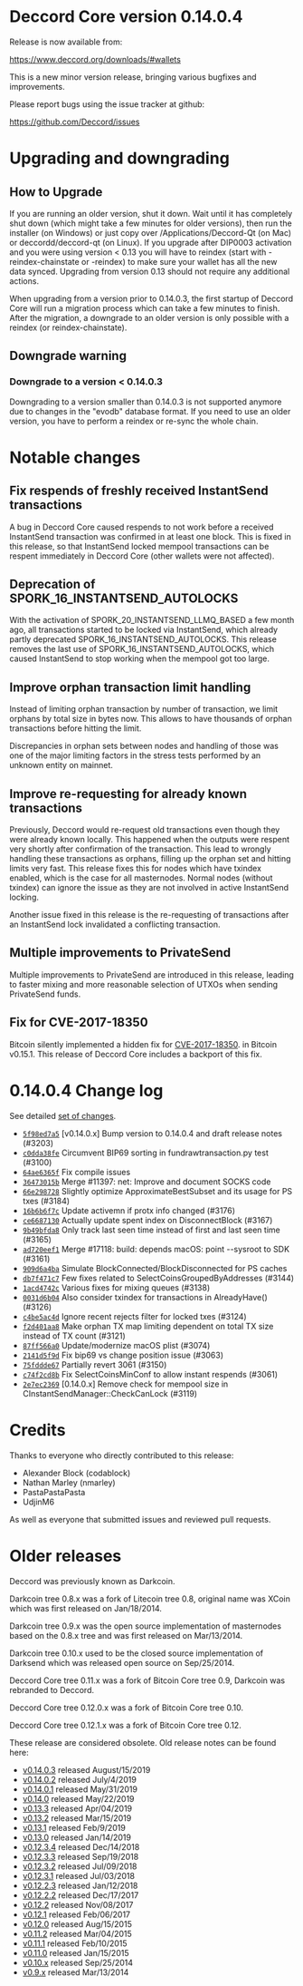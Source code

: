 Deccord Core version 0.14.0.4
==========================

Release is now available from:

  <https://www.deccord.org/downloads/#wallets>

This is a new minor version release, bringing various bugfixes and improvements.

Please report bugs using the issue tracker at github:

  <https://github.com/Deccord/issues>


Upgrading and downgrading
=========================

How to Upgrade
--------------

If you are running an older version, shut it down. Wait until it has completely
shut down (which might take a few minutes for older versions), then run the
installer (on Windows) or just copy over /Applications/Deccord-Qt (on Mac) or
deccordd/deccord-qt (on Linux). If you upgrade after DIP0003 activation and you were
using version < 0.13 you will have to reindex (start with -reindex-chainstate
or -reindex) to make sure your wallet has all the new data synced. Upgrading from
version 0.13 should not require any additional actions.

When upgrading from a version prior to 0.14.0.3, the
first startup of Deccord Core will run a migration process which can take a few minutes
to finish. After the migration, a downgrade to an older version is only possible with
a reindex (or reindex-chainstate).

Downgrade warning
-----------------

### Downgrade to a version < 0.14.0.3

Downgrading to a version smaller than 0.14.0.3 is not supported anymore due to changes
in the "evodb" database format. If you need to use an older version, you have to perform
a reindex or re-sync the whole chain.

Notable changes
===============

Fix respends of freshly received InstantSend transactions
---------------------------------------------------------

A bug in Deccord Core caused respends to not work before a received InstantSend transaction was confirmed in at least
one block. This is fixed in this release, so that InstantSend locked mempool transactions can be
respent immediately in Deccord Core (other wallets were not affected).

Deprecation of SPORK_16_INSTANTSEND_AUTOLOCKS
---------------------------------------------

With the activation of SPORK_20_INSTANTSEND_LLMQ_BASED a few month ago, all transactions started to be locked via
InstantSend, which already partly deprecated SPORK_16_INSTANTSEND_AUTOLOCKS. This release removes the last use
of SPORK_16_INSTANTSEND_AUTOLOCKS, which caused InstantSend to stop working when the mempool got too large.

Improve orphan transaction limit handling
-----------------------------------------

Instead of limiting orphan transaction by number of transaction, we limit orphans by total size in bytes
now. This allows to have thousands of orphan transactions before hitting the limit.

Discrepancies in orphan sets between nodes and handling of those was one of the major limiting factors in
the stress tests performed by an unknown entity on mainnet.

Improve re-requesting for already known transactions
----------------------------------------------------

Previously, Deccord would re-request old transactions even though they were already known locally. This
happened when the outputs were respent very shortly after confirmation of the transaction. This lead to
wrongly handling these transactions as orphans, filling up the orphan set and hitting limits very fast.
This release fixes this for nodes which have txindex enabled, which is the case for all masternodes. Normal
nodes (without txindex) can ignore the issue as they are not involved in active InstantSend locking.

Another issue fixed in this release is the re-requesting of transactions after an InstantSend lock invalidated
a conflicting transaction.

Multiple improvements to PrivateSend
------------------------------------

Multiple improvements to PrivateSend are introduced in this release, leading to faster mixing and more
reasonable selection of UTXOs when sending PrivateSend funds.

Fix for CVE-2017-18350
----------------------

Bitcoin silently implemented a hidden fix for [CVE-2017-18350](https://lists.linuxfoundation.org/pipermail/bitcoin-dev/2019-November/017453.html).
in Bitcoin v0.15.1. This release of Deccord Core includes a backport of this fix.


0.14.0.4 Change log
===================

See detailed [set of changes](https://github.com/Deccord/compare/v0.14.0.3...deccordpay:v0.14.0.4).

- [`5f98ed7a5`](https://github.com/Deccord/commit/5f98ed7a5) [v0.14.0.x] Bump version to 0.14.0.4 and draft release notes (#3203)
- [`c0dda38fe`](https://github.com/Deccord/commit/c0dda38fe) Circumvent BIP69 sorting in fundrawtransaction.py test (#3100)
- [`64ae6365f`](https://github.com/Deccord/commit/64ae6365f) Fix compile issues
- [`36473015b`](https://github.com/Deccord/commit/36473015b) Merge #11397: net: Improve and document SOCKS code
- [`66e298728`](https://github.com/Deccord/commit/66e298728) Slightly optimize ApproximateBestSubset and its usage for PS txes (#3184)
- [`16b6b6f7c`](https://github.com/Deccord/commit/16b6b6f7c) Update activemn if protx info changed (#3176)
- [`ce6687130`](https://github.com/Deccord/commit/ce6687130) Actually update spent index on DisconnectBlock (#3167)
- [`9b49bfda8`](https://github.com/Deccord/commit/9b49bfda8) Only track last seen time instead of first and last seen time (#3165)
- [`ad720eef1`](https://github.com/Deccord/commit/ad720eef1) Merge #17118: build: depends macOS: point --sysroot to SDK (#3161)
- [`909d6a4ba`](https://github.com/Deccord/commit/909d6a4ba) Simulate BlockConnected/BlockDisconnected for PS caches
- [`db7f471c7`](https://github.com/Deccord/commit/db7f471c7) Few fixes related to SelectCoinsGroupedByAddresses (#3144)
- [`1acd4742c`](https://github.com/Deccord/commit/1acd4742c) Various fixes for mixing queues (#3138)
- [`0031d6b04`](https://github.com/Deccord/commit/0031d6b04) Also consider txindex for transactions in AlreadyHave() (#3126)
- [`c4be5ac4d`](https://github.com/Deccord/commit/c4be5ac4d) Ignore recent rejects filter for locked txes (#3124)
- [`f2d401aa8`](https://github.com/Deccord/commit/f2d401aa8) Make orphan TX map limiting dependent on total TX size instead of TX count (#3121)
- [`87ff566a0`](https://github.com/Deccord/commit/87ff566a0) Update/modernize macOS plist (#3074)
- [`2141d5f9d`](https://github.com/Deccord/commit/2141d5f9d) Fix bip69 vs change position issue (#3063)
- [`75fddde67`](https://github.com/Deccord/commit/75fddde67) Partially revert 3061 (#3150)
- [`c74f2cd8b`](https://github.com/Deccord/commit/c74f2cd8b) Fix SelectCoinsMinConf to allow instant respends (#3061)
- [`2e7ec2369`](https://github.com/Deccord/commit/2e7ec2369) [0.14.0.x] Remove check for mempool size in CInstantSendManager::CheckCanLock (#3119)

Credits
=======

Thanks to everyone who directly contributed to this release:

- Alexander Block (codablock)
- Nathan Marley (nmarley)
- PastaPastaPasta
- UdjinM6

As well as everyone that submitted issues and reviewed pull requests.

Older releases
==============

Deccord was previously known as Darkcoin.

Darkcoin tree 0.8.x was a fork of Litecoin tree 0.8, original name was XCoin
which was first released on Jan/18/2014.

Darkcoin tree 0.9.x was the open source implementation of masternodes based on
the 0.8.x tree and was first released on Mar/13/2014.

Darkcoin tree 0.10.x used to be the closed source implementation of Darksend
which was released open source on Sep/25/2014.

Deccord Core tree 0.11.x was a fork of Bitcoin Core tree 0.9,
Darkcoin was rebranded to Deccord.

Deccord Core tree 0.12.0.x was a fork of Bitcoin Core tree 0.10.

Deccord Core tree 0.12.1.x was a fork of Bitcoin Core tree 0.12.

These release are considered obsolete. Old release notes can be found here:

- [v0.14.0.3](https://github.com/Deccord/blob/master/doc/release-notes/deccord/release-notes-0.14.0.3.md) released August/15/2019
- [v0.14.0.2](https://github.com/Deccord/blob/master/doc/release-notes/deccord/release-notes-0.14.0.2.md) released July/4/2019
- [v0.14.0.1](https://github.com/Deccord/blob/master/doc/release-notes/deccord/release-notes-0.14.0.1.md) released May/31/2019
- [v0.14.0](https://github.com/Deccord/blob/master/doc/release-notes/deccord/release-notes-0.14.0.md) released May/22/2019
- [v0.13.3](https://github.com/Deccord/blob/master/doc/release-notes/deccord/release-notes-0.13.3.md) released Apr/04/2019
- [v0.13.2](https://github.com/Deccord/blob/master/doc/release-notes/deccord/release-notes-0.13.2.md) released Mar/15/2019
- [v0.13.1](https://github.com/Deccord/blob/master/doc/release-notes/deccord/release-notes-0.13.1.md) released Feb/9/2019
- [v0.13.0](https://github.com/Deccord/blob/master/doc/release-notes/deccord/release-notes-0.13.0.md) released Jan/14/2019
- [v0.12.3.4](https://github.com/Deccord/blob/master/doc/release-notes/deccord/release-notes-0.12.3.4.md) released Dec/14/2018
- [v0.12.3.3](https://github.com/Deccord/blob/master/doc/release-notes/deccord/release-notes-0.12.3.3.md) released Sep/19/2018
- [v0.12.3.2](https://github.com/Deccord/blob/master/doc/release-notes/deccord/release-notes-0.12.3.2.md) released Jul/09/2018
- [v0.12.3.1](https://github.com/Deccord/blob/master/doc/release-notes/deccord/release-notes-0.12.3.1.md) released Jul/03/2018
- [v0.12.2.3](https://github.com/Deccord/blob/master/doc/release-notes/deccord/release-notes-0.12.2.3.md) released Jan/12/2018
- [v0.12.2.2](https://github.com/Deccord/blob/master/doc/release-notes/deccord/release-notes-0.12.2.2.md) released Dec/17/2017
- [v0.12.2](https://github.com/Deccord/blob/master/doc/release-notes/deccord/release-notes-0.12.2.md) released Nov/08/2017
- [v0.12.1](https://github.com/Deccord/blob/master/doc/release-notes/deccord/release-notes-0.12.1.md) released Feb/06/2017
- [v0.12.0](https://github.com/Deccord/blob/master/doc/release-notes/deccord/release-notes-0.12.0.md) released Aug/15/2015
- [v0.11.2](https://github.com/Deccord/blob/master/doc/release-notes/deccord/release-notes-0.11.2.md) released Mar/04/2015
- [v0.11.1](https://github.com/Deccord/blob/master/doc/release-notes/deccord/release-notes-0.11.1.md) released Feb/10/2015
- [v0.11.0](https://github.com/Deccord/blob/master/doc/release-notes/deccord/release-notes-0.11.0.md) released Jan/15/2015
- [v0.10.x](https://github.com/Deccord/blob/master/doc/release-notes/deccord/release-notes-0.10.0.md) released Sep/25/2014
- [v0.9.x](https://github.com/Deccord/blob/master/doc/release-notes/deccord/release-notes-0.9.0.md) released Mar/13/2014

